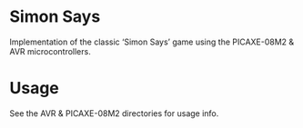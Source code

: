 Simon Says
=================

Implementation of the classic ‘Simon Says’ game using the PICAXE-08M2 & AVR microcontrollers.

Usage
=====

See the AVR & PICAXE-08M2 directories for usage info.